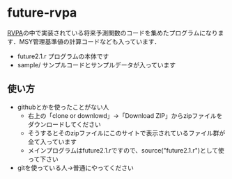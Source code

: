 # future-rvpa
<a href="http://www.jsfo.jp/contents/pdf/78-2/78-2-104.pdf">RVPA</a>の中で実装されている将来予測関数のコードを集めたプログラムになります．MSY管理基準値の計算コードなども入っています．

- future2.1.r プログラムの本体です
- sample/ サンプルコードとサンプルデータが入っています

## 使い方
- githubとかを使ったことがない人
    - 右上の「clone or downlowd」→「Download ZIP」からzipファイルをダウンロードしてください
	- そうするとそのzipファイルにこのサイトで表示されているファイル群が全て入っています
	- メインプログラムはfuture2.1.rですので、source("future2.1.r")として使って下さい
- gitを使っている人→普通にやってください
